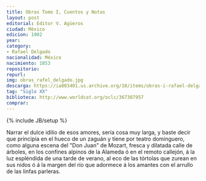 ```yaml
---
title: Obras Tomo I, Cuentos y Notas
layout: post
editorial: Editor V. Agüeros
ciudad: México
edicion: 1902
year: 
category:
- Rafael Delgado
nacionalidad: México
nacimiento: 1853
repositorio: 
repurl: 
img: obras_rafel_delgado.jpg
descarga: https://ia803401.us.archive.org/10/items/obras-i-rafael-delgado/Obras%20I%20-%20Rafael%20Delgado.pdf
tag: "Siglo XX"
biblioteca: http://www.worldcat.org/oclc/367387957
comprar:
---
```

{% include JB/setup %}

Narrar el dulce idilio de esos amores, sería cosa muy larga, y baste decir que principia en el hueco de un zaguán y tiene por teatro dominguero, como alguna escena del "Don Juan" de Mozart, fresca y dilatada calle de árboles, en los confines alpinos de la Alameda ó en el remoto callejón, á la luz espléndida de una tarde de verano, al eco de las tórtolas que zurean en sus nidos ó á la margen del río que adormece á los amantes con el arrullo de las linfas parleras.
